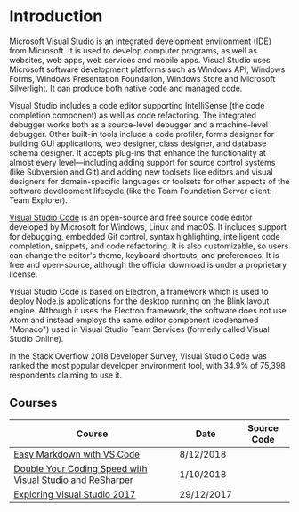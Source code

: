 # Introduction
[Microsoft Visual Studio](https://en.wikipedia.org/wiki/Microsoft_Visual_Studio) is an integrated development environment (IDE) from Microsoft. It is used to develop computer programs, as well as websites, web apps, web services and mobile apps. Visual Studio uses Microsoft software development platforms such as Windows API, Windows Forms, Windows Presentation Foundation, Windows Store and Microsoft Silverlight. It can produce both native code and managed code.

Visual Studio includes a code editor supporting IntelliSense (the code completion component) as well as code refactoring. The integrated debugger works both as a source-level debugger and a machine-level debugger. Other built-in tools include a code profiler, forms designer for building GUI applications, web designer, class designer, and database schema designer. It accepts plug-ins that enhance the functionality at almost every level—including adding support for source control systems (like Subversion and Git) and adding new toolsets like editors and visual designers for domain-specific languages or toolsets for other aspects of the software development lifecycle (like the Team Foundation Server client: Team Explorer).

[Visual Studio Code](https://en.wikipedia.org/wiki/Visual_Studio_Code) is an open-source and free source code editor developed by Microsoft for Windows, Linux and macOS. It includes support for debugging, embedded Git control, syntax highlighting, intelligent code completion, snippets, and code refactoring. It is also customizable, so users can change the editor's theme, keyboard shortcuts, and preferences. It is free and open-source, although the official download is under a proprietary license.

Visual Studio Code is based on Electron, a framework which is used to deploy Node.js applications for the desktop running on the Blink layout engine. Although it uses the Electron framework, the software does not use Atom and instead employs the same editor component (codenamed "Monaco") used in Visual Studio Team Services (formerly called Visual Studio Online).

In the Stack Overflow 2018 Developer Survey, Visual Studio Code was ranked the most popular developer environment tool, with 34.9% of 75,398 respondents claiming to use it.

## Courses
| Course                                                                                                                                         | Date               | Source Code                                                                                         |
| ----------------------------------------------------------------------------------------------------------------------------------------------- | ------------------- | --------------------------------------------------------------------------------------------------- |
| [Easy Markdown with VS Code](/staticwebs/markdown-easy-markdown-with-vs-code.md)                                                                                                               | 8/12/2018 |                                          |
| [Double Your Coding Speed with Visual Studio and ReSharper](visualstudio-vs-resharper.md)                                                                                                               | 1/10/2018 |                                          |
| [Exploring Visual Studio 2017 ](visualstudio-exploring-visual-studio-2017-video.md)| 29/12/2017 ||